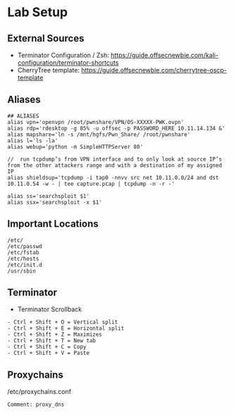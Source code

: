 # Lab Setup

## External Sources
- Terminator Configuration / Zsh: https://guide.offsecnewbie.com/kali-configuration/terminator-shortcuts
- CherryTree template: https://guide.offsecnewbie.com/cherrytree-oscp-template

## Aliases
```
## ALIASES
alias vpn='openvpn /root/pwnshare/VPN/OS-XXXXX-PWK.ovpn'
alias rdp='rdesktop -g 85% -u offsec -p PASSWORD_HERE 10.11.14.134 &'
alias mapshare='ln -s /mnt/hgfs/Pwn_Share/ /root/pwnshare'
alias l='ls -la'
alias webup='python -m SimpleHTTPServer 80'

//  run tcpdump’s from VPN interface and to only look at source IP’s from the other attackers range and with a destination of my assigned IP
alias shieldsup='tcpdump -i tap0 -nnvv src net 10.11.0.0/24 and dst 10.11.0.54 -w - | tee capture.pcap | tcpdump -n -r -'

alias ss='searchsploit $1'
alias ssx='searchsploit -x $1'
```


## Important Locations
```
/etc/
/etc/passwd
/etc/fstab
/etc/hosts
/etc/init.d
/usr/sbin
```

## Terminator
- Terminator Scrollback
```
- Ctrl + Shift + O = Vertical split
- Ctrl + Shift + E = Horizontal split
- Ctrl + Shift + Z = Maximizes
- Ctrl + Shift + T = New tab
- Ctrl + Shift + C = Copy
- Ctrl + Shift + V = Paste
```

## Proxychains

/etc/proxychains.conf
```
Comment: proxy_dns
```
